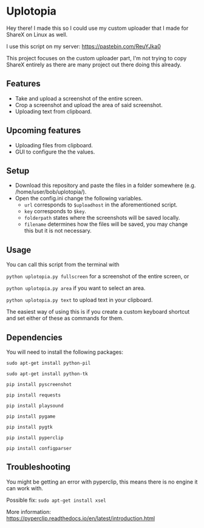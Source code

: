 # Uplotopia

Hey there!
I made this so I could use my custom uploader that I made for ShareX on Linux as well.

I use this script on my server:  https://pastebin.com/ReuYJka0

This project focuses on the custom uploader part, I'm not trying to copy ShareX entirely as there are many project out there doing this already.


## Features
* Take and upload a screenshot of the entire screen.
* Crop a screenshot and upload the area of said screenshot.
* Uploading text from clipboard.


## Upcoming features
* Uploading files from clipboard.
* GUI to configure the the values.



## Setup
* Download this repository and paste the files in a folder somewhere (e.g. /home/user/bob/uplotopia/).
* Open the config.ini change the following variables.
  * `url` corresponds to `$uploadhost` in the aforementioned script.
  * `key` corresponds to `$key`.
  * `folderpath` states where the screenshots will be saved locally.
  * `filename` determines how the files will be saved, you may change this but it is not necessary.


## Usage
You can call this script from the terminal with 

`python uplotopia.py fullscreen` for a screenshot of the entire screen, or


`python uplotopia.py area` if you want to select an area. 


`python uplotopia.py text` to upload text in your clipboard. 

The easiest way of using this is if you create a custom keyboard shortcut and set either of these as commands for them.


## Dependencies
You will need to install the following packages:

`sudo apt-get install python-pil`

`sudo apt-get install python-tk`

`pip install pyscreenshot`

`pip install requests`

`pip install playsound`

`pip install pygame`

`pip install pygtk`

`pip install pyperclip`

`pip install configparser`


## Troubleshooting

You might be getting an error with pyperclip, this means there is no engine it can work with.

Possible fix: `sudo apt-get install xsel`

More information: https://pyperclip.readthedocs.io/en/latest/introduction.html
